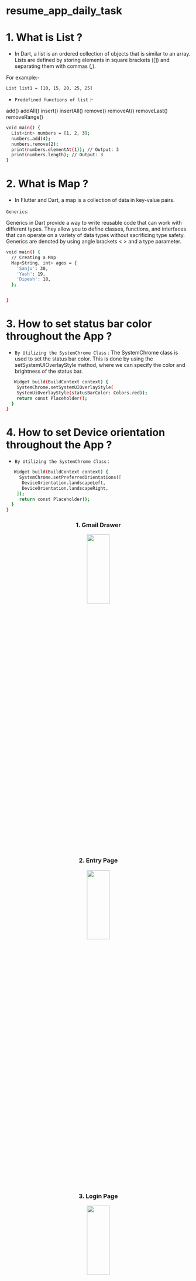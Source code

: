 # resume_app_daily_task


# 1. What is List ?

* In Dart, a list is an ordered collection of objects that is similar to an array. Lists are defined by storing elements in square brackets ([]) and separating them with commas (,). 

For example:-
 ```bash
 List list1 = [10, 15, 20, 25, 25] 
 ```

* `Predefined functions of list` :-

add() addAll() insert() insertAll()
remove() removeAt() removeLast() removeRange()

```bash
void main() {
  List<int> numbers = [1, 2, 3];
  numbers.add(4);
  numbers.remove(2);
  print(numbers.elementAt(1)); // Output: 3
  print(numbers.length); // Output: 3
}


```



# 2. What is Map ?

*  In Flutter and Dart, a map is a collection of data in key-value pairs.

`Generics`:

Generics in Dart provide a way to write reusable code that can work with different types. They allow you to define classes, functions, and interfaces that can operate on a variety of data types without sacrificing type safety. Generics are denoted by using angle brackets < > and a type parameter.


```bash
void main() {
  // Creating a Map
  Map<String, int> ages = {
    'Sanju': 30,
    'Yash': 19,
    'Dipesh': 18,
  };


}

```





# 3. How to set status bar color throughout the App ?


* `By Utilizing the SystemChrome Class` :
The SystemChrome class is used to set the status bar color. This is done by using the setSystemUIOverlayStyle method, where we can specify the color and brightness of the status bar.

```bash
   Widget build(BuildContext context) {
    SystemChrome.setSystemUIOverlayStyle(
    SystemUiOverlayStyle(statusBarColor: Colors.red));
    return const Placeholder();
  }
}

```
# 4. How to set Device orientation throughout the App ?


* `By Utilizing the SystemChrome Class` :


```bash
   Widget build(BuildContext context) {
     SystemChrome.setPreferredOrientations([
      DeviceOrientation.landscapeLeft,
      DeviceOrientation.landscapeRight,
    ]);
     return const Placeholder();
  }
}

```
<h3 align = "center"> 1. Gmail Drawer </h3>

<p align = "center">
<img src= "https://github.com/Yash-978/resume_app_daily_task/assets/147479013/0d504eac-a099-4d3e-806e-0137fd6a21b3" width=35%
height=22% >
</p>


<h3 align = "center"> 2. Entry Page </h3>

<p align = "center">
<img src= "https://github.com/Yash-978/resume_app_daily_task/assets/147479013/b7672a1f-559b-4820-ba9a-17ec3e618d59" width=35%
height=22% >
</p>

<h3 align = "center"> 3. Login Page </h3>

<p align = "center">
<img src= "https://github.com/Yash-978/resume_app_daily_task/assets/147479013/4c014893-c6f7-4e47-878e-4b1839e7dd79" width=35%
height=22% >
</p>

<h3 align = "center"> 3.1. Login Page </h3>
<div align = "center">
<video src= "https://github.com/Yash-978/resume_app_daily_task/assets/147479013/f6552d63-0614-4198-85aa-53344d635cf2" width=35%
height=22% >
</div>








